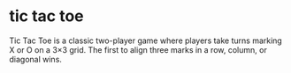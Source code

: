 # tic tac toe
Tic Tac Toe is a classic two-player game where players take turns marking X or O on a 3×3 grid. The first to align three marks in a row, column, or diagonal wins.
